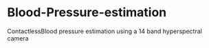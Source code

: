 # Blood-Pressure-estimation

ContactlessBlood pressure estimation using a 14 band hyperspectral camera
